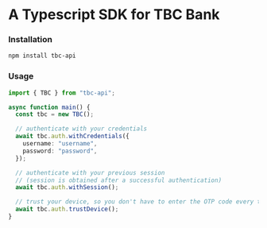 # A Typescript SDK for TBC Bank

### Installation

```bash
npm install tbc-api
```

### Usage

```typescript
import { TBC } from "tbc-api";

async function main() {
  const tbc = new TBC();

  // authenticate with your credentials
  await tbc.auth.withCredentials({
    username: "username",
    password: "password",
  });

  // authenticate with your previous session
  // (session is obtained after a successful authentication)
  await tbc.auth.withSession();

  // trust your device, so you don't have to enter the OTP code every time
  await tbc.auth.trustDevice();
}
```

